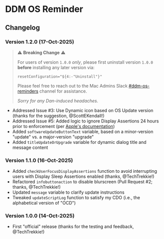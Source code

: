 # DDM OS Reminder

## Changelog

### Version 1.2.0 (17-Oct-2025)

> :warning: **Breaking Change** :warning:
>
> For users of version `1.0.0` _only_, please first uninstall version `1.0.0` **before** installing any later version via:
> 
> `resetConfiguration="${4:-"Uninstall"}"`
>
> Please feel free to reach out to the Mac Admins Slack [#ddm-os-reminders](https://slack.com/app_redirect?channel=C09LVE2NVML) channel for assistance.
> 
> _Sorry for any Dan-induced headaches._

- Addressed Issue #3: Use Dynamic icon based on OS Update version (thanks for the suggestion, @ScottEKendall!)
- Addressed Issue #5: Added logic to ignore Display Assertions 24 hours prior to enforcement (per [Apple's documentation](https://support.apple.com/guide/deployment/install-and-enforce-software-updates-depd30715cbb/1/web/1.0))
- Added `softwareUpdateButtonText` variable, based on a minor-version "update" vs. a major-version "upgrade"
- Added `titleUpdateOrUpgrade` variable for dynamic dialog title and message content

### Version 1.1.0 (16-Oct-2025)
- Added `checkUserFocusDisplayAssertions` function to avoid interrupting users with Display Sleep Assertions enabled (thanks, @TechTrekkie!)
- Refactored `infobuttonaction` to disable blurscreen (Pull Request #2; thanks, @TechTrekkie!)
- Updated `message` variable to clarify update instructions
- Tweaked `updateScriptLog` function to satisfy my CDO (i.e., the alphabetical version of "OCD")

### Version 1.0.0 (14-Oct-2025)
- First "official" release (thanks for the testing and feedback, @TechTrekkie!)